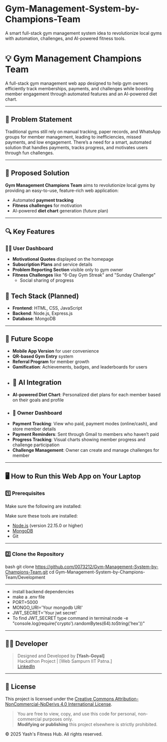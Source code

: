 # Gym-Management-System-by-Champions-Team
A smart full-stack gym management system idea to revolutionize local gyms with automation, challenges, and AI-powered fitness tools.


# 💡 Gym Management Champions Team

A full-stack gym management web app designed to help gym owners efficiently track memberships, payments, and challenges while boosting member engagement through automated features and an AI-powered diet chart.

---

## 🚩 Problem Statement

Traditional gyms still rely on manual tracking, paper records, and WhatsApp groups for member management, leading to inefficiencies, missed payments, and low engagement. There’s a need for a smart, automated solution that handles payments, tracks progress, and motivates users through fun challenges.

---

## 🎯 Proposed Solution

**Gym Management Champions Team** aims to revolutionize local gyms by providing an easy-to-use, feature-rich web application:
- Automated **payment tracking**
- **Fitness challenges** for motivation
- AI-powered **diet chart** generation (future plan)

---

## 🔍 Key Features

### 🧍‍♂️ User Dashboard
- **Motivational Quotes** displayed on the homepage
- **Subscription Plans** and service details
- **Problem Reporting Section** visible only to gym owner
- **Fitness Challenges** like "6-Day Gym Streak" and "Sunday Challenge"
  - Social sharing of progress


## 🧰 Tech Stack (Planned)

- **Frontend**: HTML, CSS, JavaScript
- **Backend**: Node.js, Express.js
- **Database**: MongoDB 

---

## 🔮 Future Scope

- **Mobile App Version** for user convenience
- **QR-based Gym Entry** system
- **Referral Program** for member growth
- **Gamification**: Achievements, badges, and leaderboards for users
- ## 🧠 AI Integration
- **AI-powered Diet Chart**: Personalized diet plans for each member based on their goals and profile
- ### 👑 Owner Dashboard
- **Payment Tracking**: View who paid, payment modes (online/cash), and store member details
- **Payment Reminders**: Sent through Gmail to members who haven’t paid
- **Progress Tracking**: Visual charts showing member progress and challenge participation
- **Challenge Management**: Owner can create and manage challenges for member

---

## 🖥️ How to Run this Web App on Your Laptop

### 1️⃣ Prerequisites

Make sure the following are installed:

Make sure these tools are installed:

- [Node.js](https://nodejs.org/) (version 22.15.0 or higher)
- [MongoDB](https://www.mongodb.com/try/download/community)
- Git

---

### 2️⃣ Clone the Repository

bash
git clone https://github.com/0073212/Gym-Management-System-by-Champions-Team.git
cd Gym-Management-System-by-Champions-Team/Development

---

- install backend dependencies
- make a .env file
- PORT=5000
- MONGO_URI='Your mongodb URI'
- JWT_SECRET='Your jwt secret'
- To find JWT_SECRET type command in terminal:node -e "console.log(require('crypto').randomBytes(64).toString('hex'))"

---

## 🧑‍💻 Developer

> Designed and Developed by **[Yash-Goyal]**  
> Hackathon Project | [Web Sampurn IIT Patna.]  
> [LinkedIn](https://www.linkedin.com/in/yash-goyal-075b8928b/)

---

## 📄 License

This project is licensed under the [Creative Commons Attribution-NonCommercial-NoDerivs 4.0 International License](https://creativecommons.org/licenses/by-nc-nd/4.0/).

> You are free to view, copy, and use this code for personal, non-commercial purposes only.  
> **Modifying or publishing** this project elsewhere is strictly prohibited.

© 2025 Yash's Fitness Hub. All rights reserved.